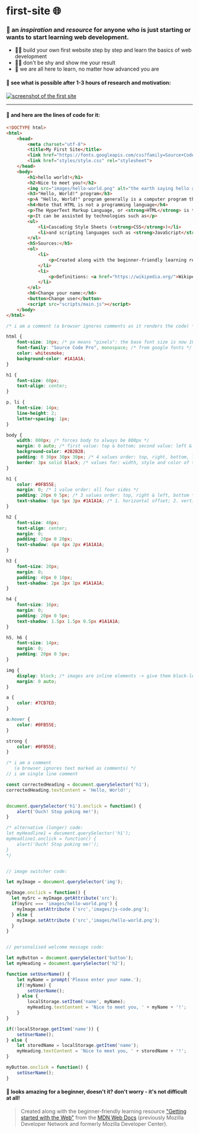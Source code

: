 # first-site 🌐

### 🌱 an _inspiration_ and _resource_ for anyone who is just starting or wants to start learning web development.

- 👷‍♀️ build your own first website step by step and learn the basics of web development
- 👨‍💻 don't be shy and show me your result
- 🐣 we are all here to learn, no matter how advanced you are

#### 👀 see what is possible after 1-3 hours of research and motivation:

<a href="https://glmvc.github.io/first-site/">[![screenshot of the first site](images/first-site-screenshot.png "first page")](https://glmvc.github.io/first-site/)</a>

---

#### 👾 and here are the lines of code for it:

``` html
<!DOCTYPE html>
<html>
    <head>
        <meta charset="utf-8">
        <title>My First Site</title>
        <link href="https://fonts.googleapis.com/css?family=Source+Code+Pro" rel="stylesheet">
        <link href="styles/style.css" rel="stylesheet">
    </head>
    <body>
        <h1>hello world!</h1>
        <h2>Nice to meet you!</h2>
        <img src="images/hello-world.png" alt="the earth saying hello and the moon">
        <h3>"Hello, World!" program</h3>
        <p>A "Hello, World!" program generally is a computer program that outputs or displays the message "Hello, World!". Such a program is very simple in most programming languages, and is often used to illustrate the basic syntax of a programming language. It is often the first program written by people learning to code. It can also be used as a sanity test to make sure that computer software intended to compile or run source code is correctly installed, and that the operator understands how to use it.</p>
        <h4>Note that HTML is not a programming language</h4>
        <p>The HyperText Markup Language, or <strong>HTML</strong> is the standard markup language for documents designed to be displayed in a web browser.</p>
        <p>It can be assisted by technologies such as</p>
        <ul>
            <li>Cascading Style Sheets (<strong>CSS</strong>)</li>
            <li>and scripting languages such as <strong>JavaScript</strong>.</li>
        </ul>
        <h5>Sources:</h5>
        <ol>
            <li>
                <p>Created along with the beginner-friendly learning resource <a href="https://developer.mozilla.org/en-US/docs/Learn/Getting_started_with_the_web">"Getting started with the Web"</a> from the <a href="https://developer.mozilla.org/en-US/">MDN Web Docs</a> (previously Mozilla Developer Network and formerly Mozilla Developer Center).</p>
            </li>
            <li>
                <p>Definitions: <a href="https://wikipedia.org/">Wikipedia</a></p>
            </li>
        </ol>
        <h6>Change your name:</h6>
        <button>Change user</button>
        <script src="scripts/main.js"></script>
    </body>
</html>
```

```css
/* i am a comment (a browser ignores comments as it renders the code) */

html {
    font-size: 10px; /* px means "pixels": the base font size is now 10 pixels high */
    font-family: "Source Code Pro", monospace; /* from google fonts */
    color: whitesmoke;
    background-color: #1A1A1A;
}

h1 {
    font-size: 60px;
    text-align: center;
}

p, li {
    font-size: 14px;
    line-height: 2;
    letter-spacing: 1px;
}

body {
    width: 800px; /* forces body to always be 800px */
    margin: 0 auto; /* first value: top & bottom; second value: left & right (2 values order) */
    background-color: #2B2B2B;
    padding: 0 30px 30px 30px; /* 4 values order: top, right, bottom, left = clockwise (for margin the same logic) */
    border: 3px solid black; /* values for: width, style and color of the border */
}

h1 {
    color: #0FB55E;
    margin: 0; /* 1 value order: all four sides */
    padding: 20px 0 5px; /* 3 values order: top, right & left, bottom */
    text-shadow: 5px 5px 3px #1A1A1A; /* 1. horizontal offset; 2. vertical offset; 3. blur radius 4. color */
}

h2 {
    font-size: 40px;
    text-align: center;
    margin: 0;
    padding: 20px 0 20px;
    text-shadow: 4px 4px 2px #1A1A1A;
}

h3 {
    font-size: 20px;
    margin: 0;
    padding: 40px 0 10px;
    text-shadow: 2px 2px 1px #1A1A1A;
}

h4 {
    font-size: 16px;
    margin: 0;
    padding: 20px 0 5px;
    text-shadow: 1.5px 1.5px 0.5px #1A1A1A;    
}

h5, h6 {
    font-size: 14px;
    margin: 0;
    padding: 20px 0 5px;
}

img {
    display: block; /* images are inline elements -> give them block-level behaviour to make the auto margin trick working */
    margin: 0 auto;
}

a {
    color: #7CB7ED;
}

a:hover {
    color: #0FB55E;
}

strong {
    color: #0FB55E;
}
```

```javascript
/* i am a comment
   (a browser ignores text marked as comments) */
// i am single line comment

const correctedHeading = document.querySelector('h1');
correctedHeading.textContent = 'Hello, World!';


document.querySelector('h1').onclick = function() {
    alert('Ouch! Stop poking me!');
}

/* alternative (longer) code:
let myHeadline1 = document.querySelector('h1');
myHeadline1.onclick = function() {
    alert('Ouch! Stop poking me!');
}
*/


// image switcher code:

let myImage = document.querySelector('img');

myImage.onclick = function() {
  let mySrc = myImage.getAttribute('src');
  if(mySrc === 'images/hello-world.png') {
    myImage.setAttribute ('src','images/js-code.png');
  } else {
    myImage.setAttribute ('src','images/hello-world.png');
  }
}


// personalised welcome message code:

let myButton = document.querySelector('button');
let myHeading = document.querySelector('h2');

function setUserName() {
    let myName = prompt('Please enter your name.');
    if(!myName) {
        setUserName();
    } else {
        localStorage.setItem('name', myName);
        myHeading.textContent = 'Nice to meet you, ' + myName + '!';
    }
}

if(!localStorage.getItem('name')) {
    setUserName();
} else {
    let storedName = localStorage.getItem('name');
    myHeading.textContent = 'Nice to meet you, ' + storedName + '!';
}

myButton.onclick = function() {
    setUserName();
}
```

#### 🤩 looks amazing for a beginner, doesn't it? don't worry - it's not difficult at all!

> Created along with the beginner-friendly learning resource <a href="https://developer.mozilla.org/en-US/docs/Learn/Getting_started_with_the_web">"Getting started with the Web"</a> from the <a href="https://developer.mozilla.org/en-US/">MDN Web Docs</a> (previously Mozilla Developer Network and formerly Mozilla Developer Center).
